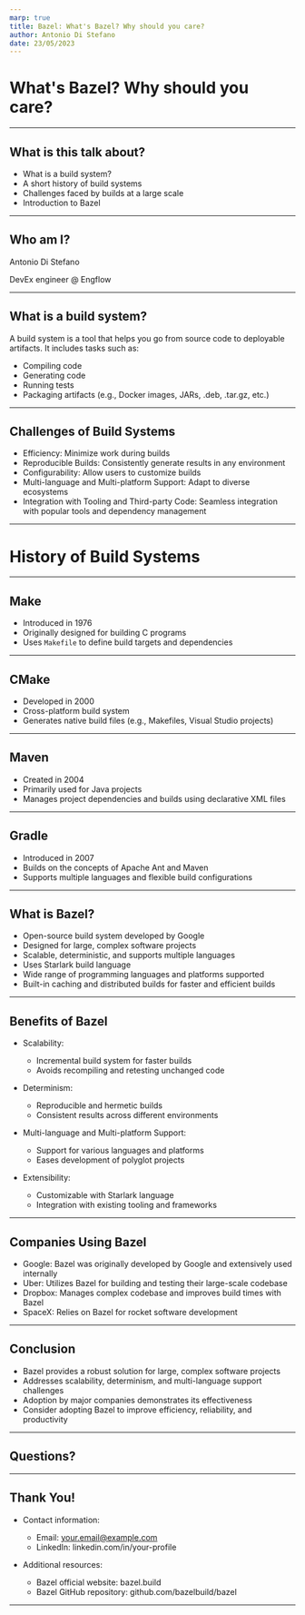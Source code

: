 ```yaml
---
marp: true
title: Bazel: What's Bazel? Why should you care?
author: Antonio Di Stefano
date: 23/05/2023
---
```


# What's Bazel? Why should you care?

---

## What is this talk about?

- What is a build system?
- A short history of build systems
- Challenges faced by builds at a large scale
- Introduction to Bazel

---

## Who am I?

Antonio Di Stefano

DevEx engineer @ Engflow

---

## What is a build system?

A build system is a tool that helps you go from source code to deployable artifacts. It includes tasks such as:
- Compiling code
- Generating code
- Running tests
- Packaging artifacts (e.g., Docker images, JARs, .deb, .tar.gz, etc.)

---

## Challenges of Build Systems

- Efficiency: Minimize work during builds
- Reproducible Builds: Consistently generate results in any environment
- Configurability: Allow users to customize builds
- Multi-language and Multi-platform Support: Adapt to diverse ecosystems
- Integration with Tooling and Third-party Code: Seamless integration with popular tools and dependency management

---

# History of Build Systems

---

## Make
- Introduced in 1976
- Originally designed for building C programs
- Uses `Makefile` to define build targets and dependencies

---

## CMake
- Developed in 2000
- Cross-platform build system
- Generates native build files (e.g., Makefiles, Visual Studio projects)

---

## Maven
- Created in 2004
- Primarily used for Java projects
- Manages project dependencies and builds using declarative XML files

---

## Gradle
- Introduced in 2007
- Builds on the concepts of Apache Ant and Maven
- Supports multiple languages and flexible build configurations

---

## What is Bazel?

- Open-source build system developed by Google
- Designed for large, complex software projects
- Scalable, deterministic, and supports multiple languages
- Uses Starlark build language
- Wide range of programming languages and platforms supported
- Built-in caching and distributed builds for faster and efficient builds

---

## Benefits of Bazel

- Scalability:
  - Incremental build system for faster builds
  - Avoids recompiling and retesting unchanged code

- Determinism:
  - Reproducible and hermetic builds
  - Consistent results across different environments

- Multi-language and Multi-platform Support:
  - Support for various languages and platforms
  - Eases development of polyglot projects

- Extensibility:
  - Customizable with Starlark language
  - Integration with existing tooling and frameworks

---

## Companies Using Bazel

- Google: Bazel was originally developed by Google and extensively used internally
- Uber: Utilizes Bazel for building and testing their large-scale codebase
- Dropbox: Manages complex codebase and improves build times with Bazel
- SpaceX: Relies on Bazel for rocket software development

---

## Conclusion

- Bazel provides a robust solution for large, complex software projects
- Addresses scalability, determinism, and multi-language support challenges
- Adoption by major companies demonstrates its effectiveness
- Consider adopting Bazel to improve efficiency, reliability, and productivity

---

## Questions?

---

## Thank You!

- Contact information:
  - Email: your.email@example.com
  - LinkedIn: linkedin.com/in/your-profile

- Additional resources:
  - Bazel official website: bazel.build
  - Bazel GitHub repository: github.com/bazelbuild/bazel

---

